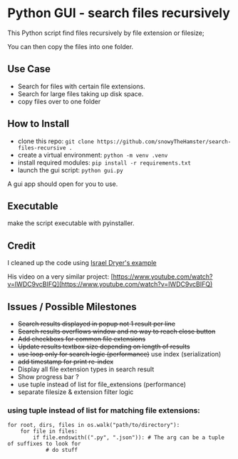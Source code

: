 # Python GUI - search files recursively

This Python script find files recursively by file extension or filesize;

You can then copy the files into one folder.

## Use Case

- Search for files with certain file extensions.
- Search for large files taking up disk space.
- copy files over to one folder

## How to Install

- clone this repo: `git clone https://github.com/snowyTheHamster/search-files-recursive .`
- create a virtual environment: `python -m venv .venv`
- install required modules: `pip install -r requirements.txt`
- launch the gui script: `python gui.py`

A gui app should open for you to use.

## Executable

make the script executable with pyinstaller.

## Credit

I cleaned up the code using [Israel Dryer's example](https://github.com/israel-dryer/File-Search-Engine/blob/master/file_search_engine.py)

His video on a very similar project: [https://www.youtube.com/watch?v=IWDC9vcBIFQ](https://www.youtube.com/watch?v=IWDC9vcBIFQ)

## Issues / Possible Milestones

- ~~Search results displayed in popup not 1 result per line~~
- ~~Search results overflows window and no way to reach close button~~
- ~~Add checkboxs for common file extensions~~
- ~~Update results textbox size depending on length of results~~
- ~~use loop only for search logic (performance)~~ use index (serialization)
- ~~add timestamp for print re-index~~
- Display all file extension types in search result
- Show progress bar ?
- use tuple instead of list for file_extensions (performance)
- separate filesize & extension filter logic


### using tuple instead of list for matching file extensions:
```
for root, dirs, files in os.walk("path/to/directory"):
    for file in files:
        if file.endswith((".py", ".json")): # The arg can be a tuple of suffixes to look for
            # do stuff
```